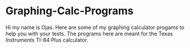 # Graphing-Calc-Programs
Hi my name is Ojas. Here are some of my graphing calculator progams to help you with your tests. The programs here are meant for the Texas Instruments TI-84 Plus calculator.
